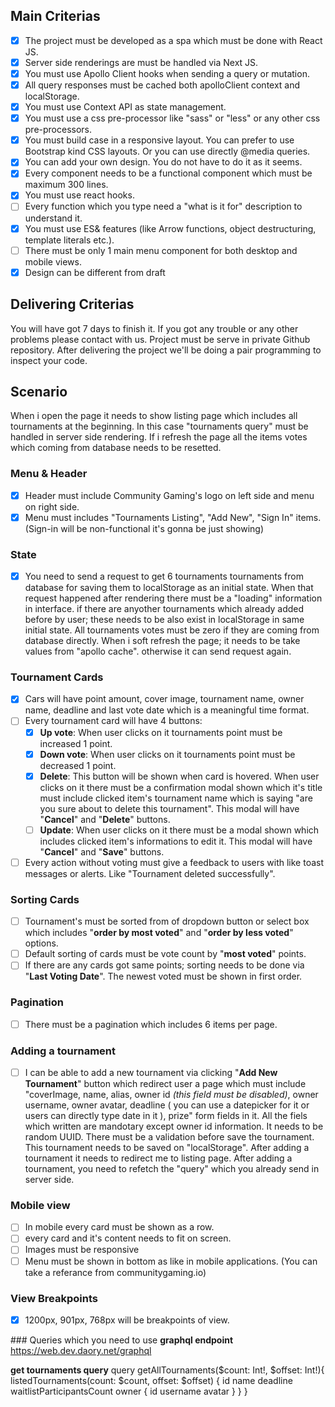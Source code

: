 ## Main Criterias

- [x] The project must be developed as a spa which must be done with React JS.
- [x] Server side renderings are must be handled via Next JS.
- [x] You must use Apollo Client hooks when sending a query or mutation.
- [x] All query responses must be cached both apolloClient context and localStorage.
- [x] You must use Context API as state management.
- [x] You must use a css pre-processor like "sass" or "less" or any other css pre-processors.
- [x] You must build case in a responsive layout. You can prefer to use Bootstrap kind CSS layouts. Or you can use directly @media queries.
- [x] You can add your own design. You do not have to do it as it seems.
- [x] Every component needs to be a functional component which must be maximum 300 lines.
- [x] You must use react hooks.
- [ ] Every function which you type need a "what is it for" description to understand it.
- [x] You must use ES& features (like Arrow functions, object destructuring, template literals etc.).
- [ ] There must be only 1 main menu component for both desktop and mobile views.
- [x] Design can be different from draft

## Delivering Criterias

You will have got 7 days to finish it. If you got any trouble or any other problems please contact with us.
Project must be serve in private Github repository.
After delivering the project we'll be doing a pair programming to inspect your code.

## Scenario

When i open the page it needs to show listing page which includes all tournaments at the beginning. In this case "tournaments query" must be handled in server side rendering. If i refresh the page all the items votes which coming from database needs to be resetted.

### Menu & Header

- [x] Header must include Community Gaming's logo on left side and menu on right side.
- [x] Menu must includes "Tournaments Listing", "Add New", "Sign In" items. (Sign-in will be non-functional it's gonna be just showing)

### State

- [x] You need to send a request to get 6 tournaments tournaments from database for saving them to localStorage as an initial state. When that request happened after rendering there must be a "loading" information in interface. if there are anyother tournaments which already added before by user; these needs to be also exist in localStorage in same initial state. All tournaments votes must be zero if they are coming from database directly. When i soft refresh the page; it needs to be take values from "apollo cache". otherwise it can send request again.

### Tournament Cards

- [x] Cars will have point amount, cover image, tournament name, owner name, deadline and last vote date which is a meaningful time format.
- [ ] Every tournament card will have 4 buttons:
  - [x] **Up vote**: When user clicks on it tournaments point must be increased 1 point.
  - [x] **Down vote**: When user clicks on it tournaments point must be decreased 1 point.
  - [x] **Delete**: This button will be shown when card is hovered. When user clicks on it there must be a confirmation modal shown which it's title must include clicked item's tournament name which is saying "are you sure about to delete this tournament". This modal will have "**Cancel**" and "**Delete**" buttons.
  - [ ] **Update**: When user clicks on it there must be a modal shown which includes clicked item's informations to edit it. This modal will have "**Cancel**" and "**Save**" buttons.
- [ ] Every action without voting must give a feedback to users with like toast messages or alerts. Like "Tournament deleted successfully".

### Sorting Cards

- [ ] Tournament's must be sorted from of dropdown button or select box which includes "**order by most voted**" and "**order by less voted**" options.
- [ ] Default sorting of cards must be vote count by "**most voted**" points.
- [ ] If there are any cards got same points; sorting needs to be done via "**Last Voting Date**". The newest voted must be shown in first order.

### Pagination

- [ ] There must be a pagination which includes 6 items per page.

### Adding a tournament

- [ ] I can be able to add a new tournament via clicking "**Add New Tournament**" button which redirect user a page which must include "coverImage, name, alias, owner id _(this field must be disabled)_, owner username, owner avatar, deadline ( you can use a datepicker for it or users can directly type date in it ), prize" form fields in it. All the fiels which written are mandotary except owner id information. It needs to be random UUID. There must be a validation before save the tournament. This tournament needs to be saved on "localStorage". After adding a tournament it needs to redirect me to listing page. After adding a tournament, you need to refetch the "query" which you already send in server side.

### Mobile view

- [ ] In mobile every card must be shown as a row.
- [ ] every card and it's content needs to fit on screen.
- [ ] Images must be responsive
- [ ] Menu must be shown in bottom as like in mobile applications. (You can take a referance from communitygaming.io)

### View Breakpoints

- [x] 1200px, 901px, 768px will be breakpoints of view.

### Queries which you need to use
**graphql endpoint**
https://web.dev.daory.net/graphql

**get tournaments query**
query getAllTournaments($count: Int!, $offset: Int!){
listedTournaments(count: $count, offset: $offset) {
id
name
deadline
waitlistParticipantsCount
owner {
id
username
avatar
}
}
}
